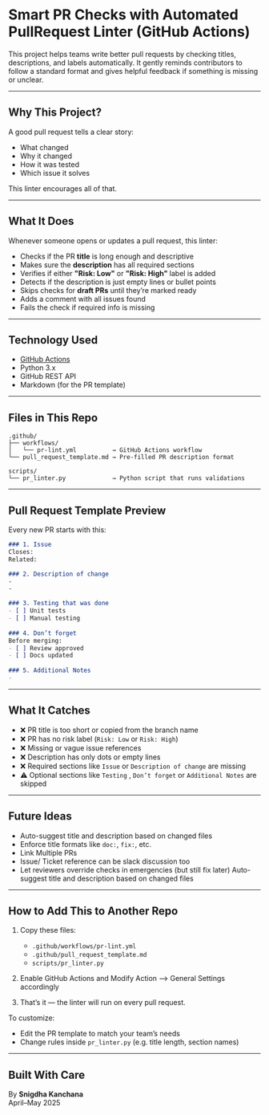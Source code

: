 # Smart PR Checks with Automated PullRequest Linter (GitHub Actions)

This project helps teams write better pull requests by checking titles, descriptions, and labels automatically.
It gently reminds contributors to follow a standard format and gives helpful feedback if something is missing or unclear.

---

## Why This Project?

A good pull request tells a clear story:  
- What changed  
- Why it changed  
- How it was tested  
- Which issue it solves

This linter encourages all of that.

---

## What It Does

Whenever someone opens or updates a pull request, this linter:

- Checks if the PR **title** is long enough and descriptive
- Makes sure the **description** has all required sections
- Verifies if either **"Risk: Low"** or **"Risk: High"** label is added
- Detects if the description is just empty lines or bullet points
- Skips checks for **draft PRs** until they’re marked ready
- Adds a comment with all issues found
- Fails the check if required info is missing

---

## Technology Used

- [GitHub Actions](https://docs.github.com/en/actions)  
- Python 3.x  
- GitHub REST API  
- Markdown (for the PR template)

---

## Files in This Repo

```
.github/
├── workflows/
│   └── pr-lint.yml          → GitHub Actions workflow
└── pull_request_template.md → Pre-filled PR description format

scripts/
└── pr_linter.py             → Python script that runs validations
```

---

## Pull Request Template Preview

Every new PR starts with this:

```md
### 1. Issue
Closes:
Related:

### 2. Description of change
-
-

### 3. Testing that was done
- [ ] Unit tests
- [ ] Manual testing
      
### 4. Don’t forget
Before merging:
- [ ] Review approved
- [ ] Docs updated
      
### 5. Additional Notes
- 
```

---

## What It Catches

- ❌ PR title is too short or copied from the branch name  
- ❌ PR has no risk label (`Risk: Low` or `Risk: High`)  
- ❌ Missing or vague issue references  
- ❌ Description has only dots or empty lines  
- ❌ Required sections like `Issue` or `Description of change` are missing  
- ⚠️ Optional sections like `Testing` , `Don’t forget` or `Additional Notes` are skipped

---

## Future Ideas

- Auto-suggest title and description based on changed files 
- Enforce title formats like `doc:`, `fix:`, etc.
- Link Multiple PRs
- Issue/ Ticket reference can be slack discussion too 
- Let reviewers override checks in emergencies (but still fix later)
Auto-suggest title and description based on changed files

---

## How to Add This to Another Repo

1. Copy these files:
    - `.github/workflows/pr-lint.yml`  
    - `.github/pull_request_template.md`  
    - `scripts/pr_linter.py`  

2. Enable GitHub Actions and Modify Action --> General Settings accordingly

3. That’s it — the linter will run on every pull request.

To customize:
- Edit the PR template to match your team’s needs
- Change rules inside `pr_linter.py` (e.g. title length, section names)

---

## Built With Care  
By **Snigdha Kanchana**  
April–May 2025
